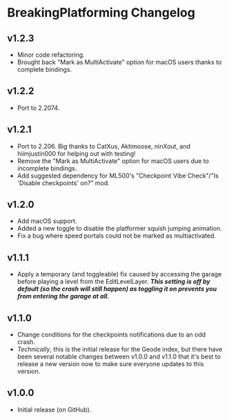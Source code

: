 # BreakingPlatforming Changelog
## v1.2.3
- Minor code refactoring.
- Brought back "Mark as MultiActivate" option for macOS users thanks to complete bindings.
## v1.2.2
- Port to 2.2074.
## v1.2.1
- Port to 2.206. Big thanks to CatXus, Aktimoose, ninXout, and hiimjustin000 for helping out with testing!
- Remove the "Mark as MultiActivate" option for macOS users due to incomplete bindings.
- Add suggested dependency for ML500's "Checkpoint Vibe Check"/"Is 'Disable checkpoints' on?" mod.
## v1.2.0
- Add macOS support.
- Added a new toggle to disable the platformer squish jumping animation.
- Fix a bug where speed portals could not be marked as multiactivated.
## v1.1.1
- Apply a temporary (and toggleable) fix caused by accessing the garage before playing a level from the EditLevelLayer. ***This setting is off by default (so the crash will still happen) as toggling it on prevents you from entering the garage at all.***
## v1.1.0
- Change conditions for the checkpoints notifications due to an odd crash.
- *Technically*, this is the initial release for the Geode index, but there have been several notable changes between v1.0.0 and v1.1.0 that it's best to release a new version now to make sure everyone updates to this version.
## v1.0.0
- Initial release (on GitHub).